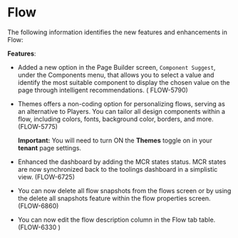 # Flow 

<head>
  <meta name="guidename" content="Release Notes"/>
  <meta name="context" content="GUID-0fc7d52d-5d82-44f0-8b44-788787732cf9"/>
</head>


The following information identifies the new features and enhancements in Flow:

**Features**:

-   Added a new option in the Page Builder screen, `Component Suggest`, under the Components menu, that allows you to select a value and identify the most suitable component to display the chosen value on the page through intelligent recommendations. \( FLOW-5790\)
-   Themes offers a non-coding option for personalizing flows, serving as an alternative to Players. You can tailor all design components within a flow, including colors, fonts, background color, borders, and more. \(FLOW-5775\)

    **Important:** You will need to turn ON the **Themes** toggle on in your **tenant** page settings.

-   Enhanced the dashboard by adding the MCR states status. MCR states are now synchronized back to the toolings dashboard in a simplistic view. \(FLOW-6725\)
-   You can now delete all flow snapshots from the flows screen or by using the delete all snapshots feature within the flow properties screen. \(FLOW-6860\)
-   You can now edit the flow description column in the Flow tab table. \(FLOW-6330 \)